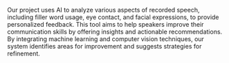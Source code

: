 
Our project uses AI to analyze various aspects of recorded speech, including filler word usage, eye contact, and facial expressions, to provide personalized feedback. 
This tool aims to help speakers improve their communication skills by offering insights and actionable recommendations. 
By integrating machine learning and computer vision techniques, our system identifies areas for improvement and suggests strategies for refinement.
